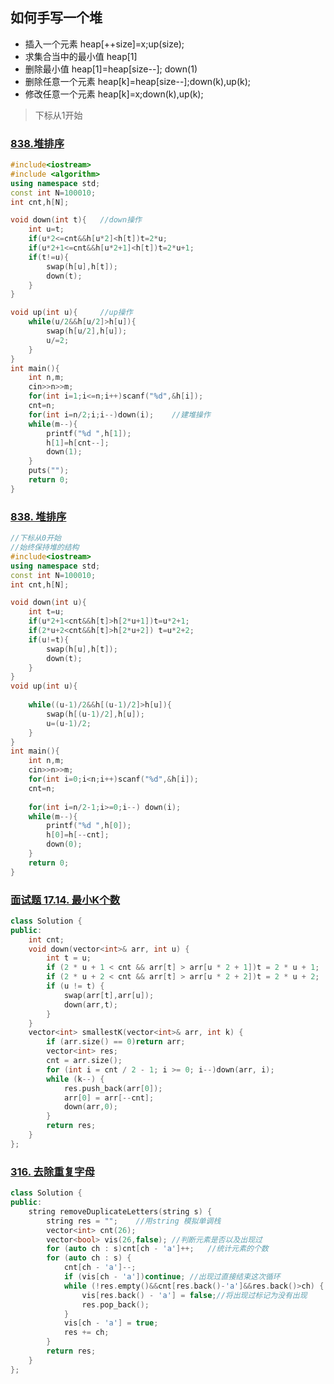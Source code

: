 ## 如何手写一个堆

+ 插入一个元素					heap[++size]=x;up(size);
+ 求集合当中的最小值         heap[1]
+ 删除最小值 				       heap[1]=heap[size--]; down(1)
+ 删除任意一个元素 			heap[k]=heap[size--];down(k),up(k);
+ 修改任意一个元素			 heap[k]=x;down(k),up(k);



> 下标从1开始



### [838.堆排序](https://www.acwing.com/problem/content/840/)

```c++
#include<iostream>
#include <algorithm>
using namespace std;
const int N=100010;
int cnt,h[N];

void down(int t){	//down操作
    int u=t;
    if(u*2<=cnt&&h[u*2]<h[t])t=2*u;
    if(u*2+1<=cnt&&h[u*2+1]<h[t])t=2*u+1;
    if(t!=u){
        swap(h[u],h[t]);
        down(t);
    }
}

void up(int u){		//up操作
   	while(u/2&&h[u/2]>h[u]){
        swap(h[u/2],h[u]);
        u/=2;
    }
}
int main(){
    int n,m;
    cin>>n>>m;
    for(int i=1;i<=n;i++)scanf("%d",&h[i]);	
    cnt=n;
    for(int i=n/2;i;i--)down(i);	//建堆操作
    while(m--){
        printf("%d ",h[1]);
        h[1]=h[cnt--];
        down(1);
    }
    puts("");
    return 0;
}
```



### [838. 堆排序](https://www.acwing.com/problem/content/840/)

```c++
//下标从0开始
//始终保持堆的结构
#include<iostream>
using namespace std;
const int N=100010;
int cnt,h[N];

void down(int u){
    int t=u;
    if(u*2+1<cnt&&h[t]>h[2*u+1])t=u*2+1;
    if(2*u+2<cnt&&h[t]>h[2*u+2]) t=u*2+2;
    if(u!=t){
        swap(h[u],h[t]);
        down(t);
    }
}
void up(int u){
    
    while((u-1)/2&&h[(u-1)/2]>h[u]){
        swap(h[(u-1)/2],h[u]);
        u=(u-1)/2;
    }
}
int main(){
    int n,m;
    cin>>n>>m;
    for(int i=0;i<n;i++)scanf("%d",&h[i]);
    cnt=n;
    
    for(int i=n/2-1;i>=0;i--) down(i);
    while(m--){
        printf("%d ",h[0]);
        h[0]=h[--cnt];
        down(0);
    }
    return 0;
}

```

### [面试题 17.14. 最小K个数](https://leetcode-cn.com/problems/smallest-k-lcci/)

```c++
class Solution {
public:
    int cnt;
    void down(vector<int>& arr, int u) {
        int t = u;
        if (2 * u + 1 < cnt && arr[t] > arr[u * 2 + 1])t = 2 * u + 1;
        if (2 * u + 2 < cnt && arr[t] > arr[u * 2 + 2])t = 2 * u + 2;
        if (u != t) {
            swap(arr[t],arr[u]);
            down(arr,t);
        }
    }
    vector<int> smallestK(vector<int>& arr, int k) {
        if (arr.size() == 0)return arr;
        vector<int> res;
        cnt = arr.size();
        for (int i = cnt / 2 - 1; i >= 0; i--)down(arr, i);
        while (k--) {
            res.push_back(arr[0]);
            arr[0] = arr[--cnt];
            down(arr,0); 
        }
        return res;
    }
};
```



### [316. 去除重复字母](https://leetcode-cn.com/problems/remove-duplicate-letters/)

```c++
class Solution {
public:
    string removeDuplicateLetters(string s) {
        string res = "";	//用string 模拟单调栈
        vector<int> cnt(26);
        vector<bool> vis(26,false);	//判断元素是否以及出现过
        for (auto ch : s)cnt[ch - 'a']++;	//统计元素的个数
        for (auto ch : s) {
            cnt[ch - 'a']--;	
            if (vis[ch - 'a'])continue;	//出现过直接结束这次循环
            while (!res.empty()&&cnt[res.back()-'a']&&res.back()>ch) {	//判断栈是否为空并且栈顶元素是否还会出现过，栈顶元素是否大于当前元素
                vis[res.back() - 'a'] = false;//将出现过标记为没有出现
                res.pop_back();	
            }
            vis[ch - 'a'] = true;	
            res += ch;
        }
        return res;
    }
};

```
